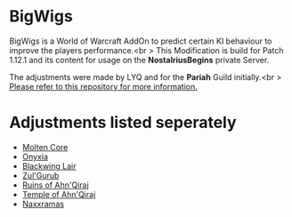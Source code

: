 # BigWigs
BigWigs is a World of Warcraft AddOn to predict certain KI behaviour to improve the players performance.<br \>
This Modification is build for Patch 1.12.1 and its content for usage on the <b>NostalriusBegins</b> private Server.

The adjustments were made by LYQ and for the <b>Pariah</b> Guild initially.<br \>
<a href="github.com/MOUZU/BigWigs">Please refer to this repository for more information.</a>

# Adjustments listed seperately
<ul>
<li><a href="BigWigs/MC/">Molten Core</a></li>
<li><a href="BigWigs/Onyxia/">Onyxia</a></li>
<li><a href="BigWigs/BWL/">Blackwing Lair</a></li>
<li><a href="BigWigs/ZG/">Zul'Gurub</a></li>
<li><a href="BigWigs/AQ20/">Ruins of Ahn'Qiraj</a></li>
<li><a href="BigWigs/AQ40/">Temple of Ahn'Qiraj</a></li>
<li><a href="BigWigs/Naxxramas/">Naxxramas</a></li>
</ul>
